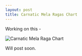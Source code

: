 ```yaml
---
layout: post
title: Carnatic Mela Ragas Chart
---
```

<!--more-->
Working on this -

![]({{site.url}}/images/ananth-carnatic_raga_chart1.png "Carnatic Mela Raga Chart")

Will post soon.
